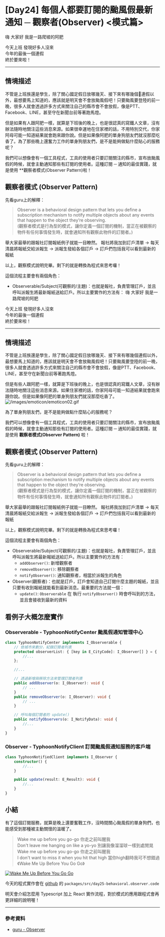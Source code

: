 # [Day24] 每個人都要訂閱的颱風假最新通知 ─ 觀察者(Observer) <模式篇>

嗨 大家好 我是一路爬坡的阿肥   

今天上班 發現好多人沒來   
今年的最後一個連假   
終於要來啦！   

---

## 情境描述

不管是上班族還是學生，除了關心國定假日放哪幾天、接下來有哪幾個連假以外，最想要馬上知道的，應該就是明天會不會放颱風假吧！只要颱風要登陸的前一晚，很多人就會透過許多方式來關注自己的縣市會不會放假，像是PTT、Facebook、LINE，甚至守在新聞台前等著跑馬燈。

但是如果有人跟阿肥一樣，就算是下班後的晚上，也是很認真的寫鐵人文章，沒有辦法隨時地關注這些消息來源。如果很幸運地在住家裡的話，不用特別交代，你家阿母可能一知道結果就會跑來跟你說。但是如果像阿肥的單身狗朋友們就沒那麼吃香了。為了那些晚上還奮力工作的單身狗朋友們，是不是能夠做點什麼貼心的服務呢？

我們可以想像會有一個工具程式，工具的使用者只要訂閱關注的縣市，宣布放颱風假的時候，就會主動通知那些有訂閱的使用者。這種訂閱 ─ 通知的最佳實踐，就是使用 **觀察者模式(Observer Pattern)啦！ 

## 觀察者模式 (Observer Pattern)
先看guru上的解釋：
> Observer is a behavioral design pattern that lets you define a subscription mechanism to notify multiple objects about any events that happen to the object they’re observing.   
(觀察者模式是行為型的模式，讓你定義一個訂閱的機制，當正在被觀察的物件有任何事情發生時，就會通知所有觀察此物件的訂閱者。)

舉大家最舉的跟報社訂閱報紙例子就能一目瞭然。
報社將我加到訂戶清單 -> 每天清晨將報紙交給派報生 -> 派報生發給各個訂戶 -> 訂戶們包括我可以看到最新的報紙

以上，觀察模式說明完畢。剩下的就是轉換為程式來思考囉！

這個流程主要會有兩個角色：
- Observerable/Subject(可觀察的/主題)：也就是報社，負責管理訂戶，並且呼叫派報生將最新報紙送給訂戶。所以主要實作的方法有：
嗨 大家好 我是一路爬坡的阿肥   

今天上班 發現好多人沒來   
今年的最後一個連假   
終於要來啦！   

---

## 情境描述

不管是上班族還是學生，除了關心國定假日放哪幾天、接下來有哪幾個連假以外，最想要馬上知道的，應該就是明天會不會放颱風假吧！只要颱風要登陸的前一晚，很多人就會透過許多方式來關注自己的縣市會不會放假，像是PTT、Facebook、LINE，甚至守在新聞台前等著跑馬燈。

但是有些人跟阿肥一樣，就算是下班後的晚上，也是很認真的寫鐵人文章，沒有辦法隨時地關注這些消息來源。如果住家裡的話，你家阿母可能一知道結果就會跑來跟你說。但是如果像阿肥的單身狗朋友們就沒那麼吃香了。![/images/emoticon/emoticon02.gif](/images/emoticon/emoticon02.gif)

為了單身狗朋友們，是不是能夠做點什麼貼心的服務呢？

我們可以想像會有一個工具程式，工具的使用者只要訂閱關注的縣市，宣布放颱風假的時候，就會主動通知那些有訂閱的使用者。這種訂閱 ─ 通知的最佳實踐，就是使用 **觀察者模式(Observer Pattern)** 啦！ 

## 觀察者模式 (Observer Pattern)
先看guru上的解釋：
> Observer is a behavioral design pattern that lets you define a subscription mechanism to notify multiple objects about any events that happen to the object they’re observing.   
(觀察者模式是行為型的模式，讓你定義一個訂閱的機制，當正在被觀察的物件有任何事情發生時，就會通知所有觀察此物件的訂閱者。)

舉大家最舉的跟報社訂閱報紙例子就能一目瞭然。
報社將我加到訂戶清單 -> 每天清晨將報紙交給派報生 -> 派報生發給各個訂戶 -> 訂戶們包括我可以看到最新的報紙

以上，觀察模式說明完畢。剩下的就是轉換為程式來思考囉！

這個流程主要會有兩個角色：
- Observerable/Subject(可觀察的/主題)：也就是報社，負責管理訂戶，並且呼叫派報生將最新報紙送給訂戶。所以主要實作的方法有：
  - `addObserver()`: 新增觀察者
  - `removeObserver()`: 移除觀察者
  - `notifyObserver()`: 通知觀察者，相當於派報生的角色 
- Observer(觀察者)：也就是訂戶，訂戶會知道自己訂閱什麼主題的報紙，並且只要有收到報紙就能看到最新消息。最重要的方法就一個：
  - `update()`: `Observerable` 在 執行 `notifyObserver()` 時會呼叫到的方法，並且會接收到最新的資料

## 看例子大概怎麼實作
### Observerable - TyphoonNotifyCenter 颱風假通知管理中心
```typescript
class TyphoonNotifyCenter implements I_Observerable {
    // 依城市來劃分，紀錄訂閱者列表
    protected observerList: { [key in E_CityCode]: I_Observer[] } = {
        //...
    };

    //...

    // 透過新增與移除方法來管理訂閱者列表
    public addObserver(o: I_Observer): void {
        // ...
    }
    public removeObserver(o: I_Observer): void {
        // ...
    }

    // 呼叫每個訂閱者的 update()
    public notifyObservers(o: I_NotifyData): void {
        //...
    }
}
```
### Observer - TyphoonNotifyClient 訂閱颱風假通知服務的客戶端
```typescript
class TyphoonNotifiedClient implements I_Observer {
    constructor() {
        //...
    }

    public update(result: E_Result): void {
        //...
    }
}
```

## 小結
有了這個訂閱服務，就算是晚上還要奮戰工作，沒時間關心颱風假的單身狗們，也能感受到那種被主動關懷的溫暖了。

> Wake me up before you go-go  你走之前叫醒我     
> Don't leave me hanging on like a yo-yo  別讓我像溜溜球一樣到處閒晃     
> Wake me up before you go-go  你走之前叫醒我    
> I don't want to miss it when you hit that high  當你high翻時我可不想錯過          
> 《Wake Me Up Before You Go Go》

[![Wake Me Up Before You Go Go](https://img.youtube.com/vi/ELflyACZXQQ/0.jpg)](http://www.youtube.com/watch?v=ELflyACZXQQ 'Wake Me Up Before You Go Go')

今天的程式實作會在 [github](https://github.com/showwell0120/Design-Pattern-Typescript-React) 的 `packages/src/day25-behavioral.observer.code`

明天會介紹怎麼用 Typescript 加上 React 實作流程，對於模式的應用跟程式會再更詳細的說明喔！

---

### 參考資料   

- [guru - Observer](https://refactoring.guru/design-patterns/observer)
